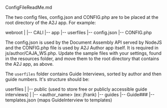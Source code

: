 ConfigFileReadMe.md

The two config files, config.json and CONFIG.php are to be placed at the root
directory of the A2J app.  For example:

webroot
  |
  |-- CALI
      |-- app
      |-- userfiles
      |-- config.json
      |-- CONFIG.php

  The config.json is used by the Document Assembly API served by
  NodeJS and the CONFIG.php file is used by A2J Author app itself.
  It is required in js/author/CAJA_WS.php.  Update the sample files
  with your settings, found in the resources folder, and move them
  to the root directory that contains the A2J app, as above.

  The `userfiles` folder contains Guide Interviews, sorted by author and then guide numbers.  It's structure should be:

  userfiles
    |
    |-- public (used to store free or publicly accessible guide interviews)
    |
    |-- <author_name> (ex: jfrank)
              |-- guides
                    |-- Guide###
                        |-- templates.json (maps GuideInterview to templates)




